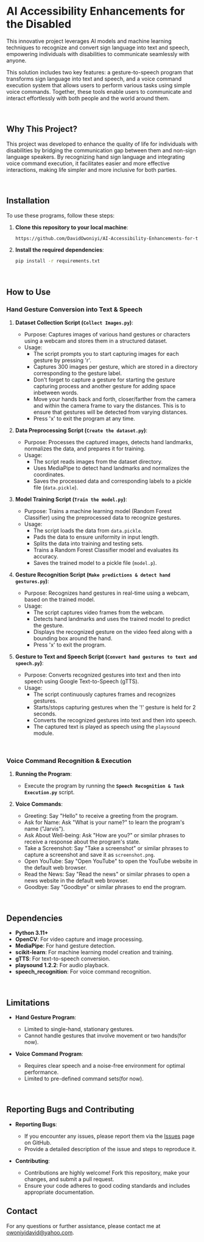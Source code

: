 # **AI Accessibility Enhancements for the Disabled**

This innovative project leverages AI models and machine learning techniques to recognize and convert sign language into text and speech, empowering individuals with disabilities to communicate seamlessly with anyone. 

This solution includes two key features: a gesture-to-speech program that transforms sign language into text and speech, and a voice command execution system that allows users to perform various tasks using simple voice commands. Together, these tools enable users to communicate and interact effortlessly with both people and the world around them.

<br />

## **Why This Project?**  
This project was developed to enhance the quality of life for individuals with disabilities by bridging the communication gap between them and non-sign language speakers. By recognizing hand sign language and integrating voice command execution, it facilitates easier and more effective interactions, making life simpler and more inclusive for both parties.

<br />

## **Installation**

To use these programs, follow these steps:

1. **Clone this repository to your local machine**:
   ```bash
   https://github.com/DavidOwoniyi/AI-Accessibility-Enhancements-for-the-Disabled.git
   ```

2. **Install the required dependencies**:
   ```bash
   pip install -r requirements.txt
   ```

<br />

## **How to Use**

### **Hand Gesture Conversion into Text & Speech**

 1. **Dataset Collection Script (`Collect Images.py`)**:
	- Purpose: Captures images of various hand gestures or characters using a webcam and stores them in a structured dataset.
	- Usage:
	  - The script prompts you to start capturing images for each gesture by pressing 'r'.
	  - Captures 300 images per gesture, which are stored in a directory corresponding to the gesture label.
	  - Don't forget to capture a gesture for starting the gesture capturing process and another gesture for adding space inbetween words.
	  - Move your hands back and forth, closer/farther from the camera and within the camera frame to vary the distances. This is to ensure that gestures will be detected from varying distances.
	  - Press 'x' to exit the program at any time.

 2. **Data Preprocessing Script (`Create the dataset.py`)**:
	- Purpose: Processes the captured images, detects hand landmarks, normalizes the data, and prepares it for training.
	- Usage:
	  - The script reads images from the dataset directory.
	  - Uses MediaPipe to detect hand landmarks and normalizes the coordinates.
	  - Saves the processed data and corresponding labels to a pickle file (`data.pickle`).

3. **Model Training Script (`Train the model.py`)**:
	- Purpose: Trains a machine learning model (Random Forest Classifier) using the preprocessed data to recognize gestures.
	- Usage:
	  - The script loads the data from `data.pickle`.
	  - Pads the data to ensure uniformity in input length.
	  - Splits the data into training and testing sets.
	  - Trains a Random Forest Classifier model and evaluates its accuracy.
	  - Saves the trained model to a pickle file (`model.p`).

4. **Gesture Recognition Script (`Make predictions & detect hand gestures.py`)**:
	- Purpose: Recognizes hand gestures in real-time using a webcam, based on the trained model.
	- Usage:
	  - The script captures video frames from the webcam.
	  - Detects hand landmarks and uses the trained model to predict the gesture.
	  - Displays the recognized gesture on the video feed along with a bounding box around the hand.
	  - Press 'x' to exit the program.

5. **Gesture to Text and Speech Script (`Convert hand gestures to text and speech.py`)**:
	- Purpose: Converts recognized gestures into text and then into speech using Google Text-to-Speech (gTTS).
	- Usage:
	  - The script continuously captures frames and recognizes gestures.
	  - Starts/stops capturing gestures when the '!' gesture is held for 2 seconds.
	  - Converts the recognized gestures into text and then into speech.
	  - The captured text is played as speech using the `playsound` module.

<br />

### **Voice Command Recognition & Execution**

1.	**Running the Program**:
	- Execute the program by running the **`Speech Recognition & Task Execution.py`** script.

2.	**Voice Commands**:
	   - Greeting: Say "Hello" to receive a greeting from the program.
	   - Ask for Name: Ask "What is your name?" to learn the program's name ("Jarvis").
	   - Ask About Well-being: Ask "How are you?" or similar phrases to receive a response about the program's state.
	   - Take a Screenshot: Say "Take a screenshot" or similar phrases to capture a screenshot and save it as `screenshot.png`.
	   - Open YouTube: Say "Open YouTube" to open the YouTube website in the default web browser.
	   - Read the News: Say "Read the news" or similar phrases to open a news website in the default web browser.
	   - Goodbye: Say "Goodbye" or similar phrases to end the program.

<br />

## **Dependencies**
- **Python 3.11+**
- **OpenCV**: For video capture and image processing.
- **MediaPipe**: For hand gesture detection.
- **scikit-learn**: For machine learning model creation and training.
- **gTTS**: For text-to-speech conversion.
- **playsound 1.2.2**: For audio playback.
- **speech_recognition**: For voice command recognition.

<br />

## **Limitations**

- **Hand Gesture Program**:
  - Limited to single-hand, stationary gestures.
  - Cannot handle gestures that involve movement or two hands(for now).

- **Voice Command Program**:
  - Requires clear speech and a noise-free environment for optimal performance.
  - Limited to pre-defined command sets(for now).

<br />

## **Reporting Bugs and Contributing**

- **Reporting Bugs**:
  - If you encounter any issues, please report them via the [Issues](https://github.com/DavidOwoniyi/AI-Accessibility-Enhancements-for-the-Disabled/issues) page on GitHub.
  - Provide a detailed description of the issue and steps to reproduce it.

- **Contributing**:
  - Contributions are highly welcome! Fork this repository, make your changes, and submit a pull request.
  - Ensure your code adheres to good coding standards and includes appropriate documentation.

## **Contact**

For any questions or further assistance, please contact me at  [owoniyidavid@yahoo.com](mailto:owoniyidavid@yahoo.com).
